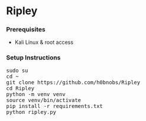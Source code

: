 # Ripley

### Prerequisites
- Kali Linux & root access

### Setup Instructions
<pre>
sudo su
cd ~
git clone https://github.com/h0bnobs/Ripley
cd Ripley
python -m venv venv
source venv/bin/activate
pip install -r requirements.txt
python ripley.py
</pre>